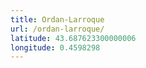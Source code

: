 ```yaml
---
title: Ordan-Larroque
url: /ordan-larroque/
latitude: 43.687623300000006
longitude: 0.4598298
---
```

